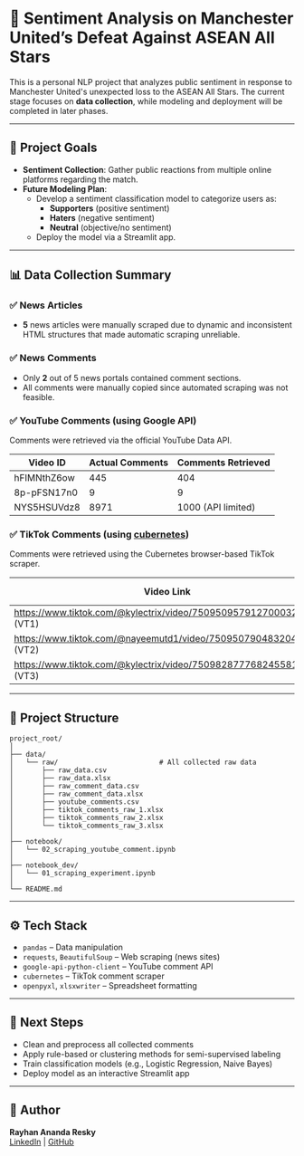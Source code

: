 # 🧠 Sentiment Analysis on Manchester United’s Defeat Against ASEAN All Stars

This is a personal NLP project that analyzes public sentiment in response to Manchester United's unexpected loss to the ASEAN All Stars. The current stage focuses on **data collection**, while modeling and deployment will be completed in later phases.

---

## 🚀 Project Goals

- **Sentiment Collection**: Gather public reactions from multiple online platforms regarding the match.
- **Future Modeling Plan**:
  - Develop a sentiment classification model to categorize users as:
    - **Supporters** (positive sentiment)
    - **Haters** (negative sentiment)
    - **Neutral** (objective/no sentiment)
  - Deploy the model via a Streamlit app.

---

## 📊 Data Collection Summary

### ✅ News Articles
- **5** news articles were manually scraped due to dynamic and inconsistent HTML structures that made automatic scraping unreliable.

### ✅ News Comments
- Only **2** out of 5 news portals contained comment sections.
- All comments were manually copied since automated scraping was not feasible.

### ✅ YouTube Comments (using Google API)
Comments were retrieved via the official YouTube Data API.

| Video ID        | Actual Comments | Comments Retrieved |
|----------------|------------------|---------------------|
| hFIMNthZ6ow     | 445              | 404                 |
| 8p-pFSN17n0     | 9                | 9                   |
| NYS5HSUVdz8     | 8971             | 1000 (API limited)  |

### ✅ TikTok Comments (using [cubernetes](https://github.com/cubernetes/TikTokCommentScraper))
Comments were retrieved using the Cubernetes browser-based TikTok scraper.

| Video Link                                                                                 | Actual Comments | Comments Retrieved |
|-------------------------------------------------------------------------------------------|------------------|---------------------|
| https://www.tiktok.com/@kylectrix/video/7509509579127000328 (VT1)                         | 4483             | 3381                |
| https://www.tiktok.com/@nayeemutd1/video/7509507904832048406 (VT2)                        | 2280             | 1725                |
| https://www.tiktok.com/@kylectrix/video/7509828777682455816 (VT3)                         | 919              | 510                 |

---

## 🧱 Project Structure

```plaintext
project_root/
│
├── data/
│   └── raw/                         # All collected raw data
│       ├── raw_data.csv
│       ├── raw_data.xlsx
│       ├── raw_comment_data.csv
│       ├── raw_comment_data.xlsx
│       ├── youtube_comments.csv
│       ├── tiktok_comments_raw_1.xlsx
│       ├── tiktok_comments_raw_2.xlsx
│       └── tiktok_comments_raw_3.xlsx
│
├── notebook/
│   └── 02_scraping_youtube_comment.ipynb
│
├── notebook_dev/
│   └── 01_scraping_experiment.ipynb
│
└── README.md
```

---

## ⚙️ Tech Stack

- `pandas` – Data manipulation  
- `requests`, `BeautifulSoup` – Web scraping (news sites)  
- `google-api-python-client` – YouTube comment API  
- `cubernetes` – TikTok comment scraper  
- `openpyxl`, `xlsxwriter` – Spreadsheet formatting  

---

## 🧪 Next Steps

- Clean and preprocess all collected comments  
- Apply rule-based or clustering methods for semi-supervised labeling  
- Train classification models (e.g., Logistic Regression, Naive Bayes)  
- Deploy model as an interactive Streamlit app  

---

## 👤 Author

**Rayhan Ananda Resky**  
[LinkedIn](https://www.linkedin.com/in/rayhanananda/) | [GitHub](https://github.com/RayhanLup1n)
